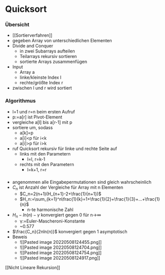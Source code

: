 # Quicksort
### Übersicht
+ [[Sortierverfahren]]
+ gegeben Array von unterschiedlichen Elementen
+ Divide and Conquer
	+ in zwei Subarrays aufteilen
	+ Teilarrays rekursiv sortieren
	+ sortierte Arrays zusammenfügen
+ Input
	+ Array a
	+ linke/kleinste Index l
	+ rechte/größte Index r
+ zwischen l und r wird sortiert

### Algorithmus
+ l=1 und r=n beim ersten Aufruf
+ p:=a\[r] ist Pivot-Element
+ vergleiche a\[l] bis a\[r-1] mit p
+ sortiere um, sodass
	+ a\[k]=p
	+ a\[i]\<p für i\<k
	+ a\[i]\>p für i\>k
+ ruf Quicksort rekursiv für linke und rechte Seite auf
	+ links mit den Parametern
		+ l=l, r=k-1
	+ rechts mit den Parametern
		+ l=k+1, r=r

###
+ angenommen alle Eingabepermutationen sind gleich wahrscheinlich
+ $C_n$ ist Anzahl der Vergleiche für Array mit n Elementen
	+ $C_n=2(n+1)(H_{n+1}-2+\frac{1}{n+1})$
	+ $H_n:=\sum_{k=1}^n\frac{1}{k}=1+\frac{1}{2}+\frac{1}{3}+...+\frac{1}{n}$
		+ n-te harmonische Zahl
+ $H_n-ln(n)-γ$ konvergiert gegen 0 für n->∞
	+ γ:=Euler-Mascheroni-Konstante
	+ ~0.577
+ $\frac{C_n}{2nln(n)}$ konvergiert gegen 1 asymptotisch
+ Beweis
	+ ![[Pasted image 20220508124455.png]]
	+ ![[Pasted image 20220508124704.png]]
	+ ![[Pasted image 20220508124754.png]]
	+ ![[Pasted image 20220508124917.png]]

[[Nicht Lineare Rekursion]]